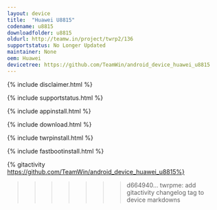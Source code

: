 ```yaml
---
layout: device
title:  "Huawei U8815"
codename: u8815
downloadfolder: u8815
oldurl: http://teamw.in/project/twrp2/136
supportstatus: No Longer Updated
maintainer: None
oem: Huawei
devicetree: https://github.com/TeamWin/android_device_huawei_u8815
---
```


{% include disclaimer.html %}

{% include supportstatus.html %}

{% include appinstall.html %}

{% include download.html %}

{% include twrpinstall.html %}

{% include fastbootinstall.html %}

{% gitactivity  https://github.com/TeamWin/android_device_huawei_u8815%}
>>>>>>> d664940... twrpme: add gitactivity changelog tag to device markdowns
